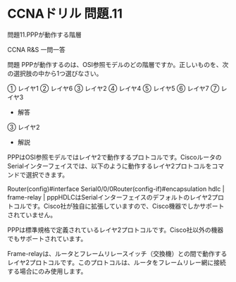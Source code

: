 # CCNAドリル 問題.11

問題11.PPPが動作する階層

CCNA R&S 一問一答

問題
PPPが動作するのは、OSI参照モデルのどの階層ですか。正しいものを、次の選択肢の中から1つ選びなさい。

① レイヤ1
② レイヤ6
③ レイヤ2
④ レイヤ4
⑤ レイヤ5
⑥ レイヤ7
⑦ レイヤ3

- 解答

③ レイヤ2

- 解説

PPPはOSI参照モデルではレイヤ2で動作するプロトコルです。CiscoルータのSerialインターフェイスでは、以下のように動作するレイヤ2プロトコルをコマンドで選択できます。

Router(config)#interface Serial0/0/0Router(config-if)#encapsulation hdlc | frame-relay | pppHDLCはSerialインターフェイスのデフォルトのレイヤ2プロトコルです。Cisco社が独自に拡張していますので、Cisco機器でしかサポートされていません。

PPPは標準規格で定義されているレイヤ2プロトコルです。Cisco社以外の機器でもサポートされています。

Frame-relayは、ルータとフレームリレースイッチ（交換機）との間で動作するレイヤ2プロトコルです。このプロトコルは、ルータをフレームリレー網に接続する場合にのみ使用します。